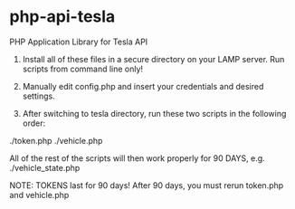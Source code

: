 # php-api-tesla
PHP Application Library for Tesla API

1. Install all of these files in a secure directory on your LAMP server. Run scripts from command line only!

2. Manually edit config.php and insert your credentials and desired settings.

3. After switching to tesla directory, run these two scripts in the following order:

./token.php
./vehicle.php

All of the rest of the scripts will then work properly for 90 DAYS, 
e.g. ./vehicle_state.php

NOTE: TOKENS last for 90 days! After 90 days, you must rerun token.php and vehicle.php
